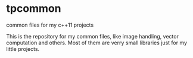 # tpcommon
common files for my c++11 projects

This is the repository for my common files, like image handling, vector computation and others. Most of them are verry small libraries just for my little projects.
